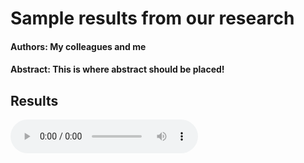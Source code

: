 # Sample results from our research

#### Authors: My colleagues and me

#### Abstract: This is where abstract should be placed!

## Results

<audio controls="controls">
  <source type="audio/wav" src="github_samples/original/a1.wav">
</audio>
